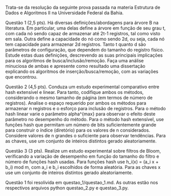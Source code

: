 Trata-se da resolução da seguinte prova passada na materia Estrutura de Dados e Algoritmos II na Universidade Federal da Bahia.

Questão 1 (2,5 pts). Há diversas definições/abordagens para árvore B na literatura. Em particular, uma delas define a árvore em função de seu grau t, com cada nó sendo capaz de armazenar até 2t-1 registros, tal como visto em sala. Outra define a capacidade do nó como sendo 2d, ou seja, cada nó tem capacidade para armazenar 2d registros. Tanto t quanto d são parâmetros de configuração, que dependem do tamanho do registro físico. Estude estas duas definições, descrevendo as suas principais implicações para os algoritmos de busca/inclusão/remoção. Faça uma análise minuciosa de ambas e apresente como resultado uma dissertação explicando os algoritmos de inserção/busca/remoção, com as variações que encontrou. 

Questão 2 (4,5 pts). Conduza um estudo experimental comparativo entre hash extensível e linear. Para tanto, codifique ambos os métodos, considerando o mesmo tamanho de página (em termos de número de registros). Analise o espaço requerido por ambos os métodos para armazenar n registros e o esforço para inclusão de registros. Para o método hash linear varie o parâmetro alpha^{max} para observar o efeito deste parâmetro no desempenho do método. Para o método hash extensível, use funções hash que permitam um número de bits suficientemente grande para construir o índice (diretório) para os valores de n considerados. Considere valores de n grandes o suficiente para observar tendências. Para as chaves, use um conjunto de inteiros distintos gerado aleatoriamente. 

Questão 3 (3 pts). Realize um estudo experimental sobre filtros de Bloom, verificando a variação de desempenho em função do tamanho do filtro e número de funções hash usadas. Para funções hash use h_i(x) = (a_i x + b_i) mod m, com a_i e b_i escolhidos de forma aleatória. Para as chaves x use um conjunto de inteiros distintos gerado aleatoriamente.

Questão 1 foi resolivida em questao_1/questao_1.md.
As outras estão nos respectivos arquivos python questao_2.py e questao_3.py.
